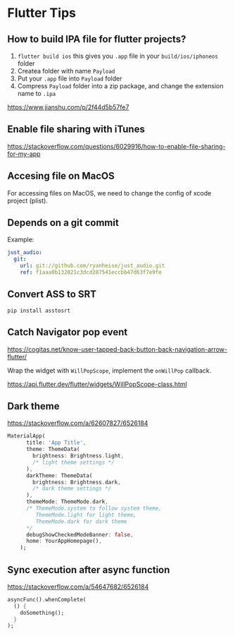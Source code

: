 

# Flutter Tips

## How to build IPA file for flutter projects?

1. `flutter build ios` this gives you `.app` file in your `build/ios/iphoneos` folder
2. Createa folder with name `Payload`
3. Put your `.app` file into `Payload` folder
4. Compress `Payload` folder into a zip package, and change the extension name to `.ipa`



https://www.jianshu.com/p/2f44d5b57fe7

## Enable file sharing with iTunes

https://stackoverflow.com/questions/6029916/how-to-enable-file-sharing-for-my-app

## Accesing file on MacOS

For accessing files on MacOS, we need to change the config of xcode project (plist). 

## Depends on a git commit

Example:

```yaml
just_audio:
  git:
    url: git://github.com/ryanheise/just_audio.git
    ref: f1aaa0b132021c3dcd287541eccbb47d63f7e9fe
```



## Convert ASS to SRT

`pip install asstosrt`



## Catch Navigator pop event

https://cogitas.net/know-user-tapped-back-button-back-navigation-arrow-flutter/

Wrap the widget with `WillPopScope`, implement the `onWillPop` callback.

https://api.flutter.dev/flutter/widgets/WillPopScope-class.html



## Dark theme

https://stackoverflow.com/a/62607827/6526184

```dart
MaterialApp(
      title: 'App Title',
      theme: ThemeData(
        brightness: Brightness.light,
        /* light theme settings */
      ),
      darkTheme: ThemeData(
        brightness: Brightness.dark,
        /* dark theme settings */
      ),
      themeMode: ThemeMode.dark, 
      /* ThemeMode.system to follow system theme, 
         ThemeMode.light for light theme, 
         ThemeMode.dark for dark theme
      */
      debugShowCheckedModeBanner: false,
      home: YourAppHomepage(),
    );
```

## Sync execution after async function

https://stackoverflow.com/a/54647682/6526184

```dart
asyncFunc().whenComplete(
  () {
    doSomething();
  }
);
```

